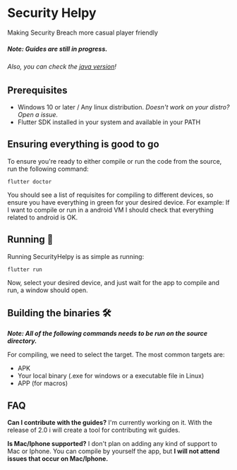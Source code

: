# Security Helpy
Making Security Breach more casual player friendly

##### Note: Guides are still in progress.

###### Also, you can check the [java version](https://github.com/triplean/sh_java)!

## Prerequisites
- Windows 10 or later / Any linux distribution. *Doesn't work on your distro? Open a issue.*
- Flutter SDK installed in your system and available in your PATH

## Ensuring everything is good to go
To ensure you're ready to either compile or run the code from the source, run the following command:
```
flutter doctor
```
You should see a list of requisites for compiling to different devices, so ensure you have everything in green for your desired device.
For example: If I want to compile or run in a android VM I should check that everything related to android is OK.

## Running 🚀
Running SecurityHelpy is as simple as running:
```
flutter run
```
Now, select your desired device, and just wait for the app to compile and run, a window should open.

## Building the binaries 🛠️
***Note: All of the following commands needs to be run on the source directory.***

For compiling, we need to select the target.
The most common targets are:
- APK
- Your local binary (.exe for windows or a executable file in Linux)
- APP (for macros)

## FAQ
**Can I contribute with the guides?**
I'm currently working on it. With the release of 2.0 i will create a tool for contributing wit guides.

**Is Mac/Iphone supported?**
I don't plan on adding any kind of support to Mac or Iphone. You can compile by yourself the app, but **I will not attend issues that occur on Mac/Iphone.**
